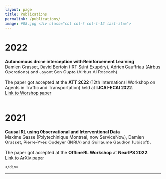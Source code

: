 ```yaml
---
layout: page
title: Publications
permalink: /publications/
image: #08.jpg <div class="col col-2 col-t-12 last-item">
---
```


<div class="publications">
  <div class="container">
    <div class="row">
      <div class="col col-2" >
          <h1 class="date">2022</h1>
      </div>
      <div class="col col-10">
        <div class="hero__image">
          <b>Autonomous drone interception with Reinforcement Learning</b><br>
          Damien Grasset, David Bertoin (IRT Saint Exupéry), Adrien Gauffriau (Airbus Operations) and Jayant Sen Gupta (Airbus AI Reseach)<br><br>
          The paper got accepted at the <b>ATT 2022</b> (12th International Workshop on Agents in Traffic and Transportation) held at <b>IJCAI-ECAI 2022</b>. <br>
          <a href="https://ceur-ws.org/Vol-3173/8.pdf">Link to Worshop paper</a><br><br>
        </div>
      </div>
      <div class="col col-2" >
          <h1 class="date">2021</h1>
      </div>
      <div class="col col-10">
        <div class="hero__image">
          <b>Causal RL using Observational and Interventional Data</b><br>
          Maxime Gasse (Polytechinique Montréal, now ServiceNow), Damien Grasset, Pierre-Yves Oudeyer (INRIA) and Guillaume Gaudron (Ubisoft).<br><br>
          The paper got accepted at the <b>Offline RL Workshop</b> at <b>NeurIPS 2022</b>. <br>
          <a href="https://arxiv.org/abs/2106.14421">Link to ArXiv paper</a>
        </div>
      </div>
      
    </div>
  </div>
</div>

***

<!--

{% highlight markdown %}
## Heading first level
### Heading second level
#### Heading third level
{% endhighlight %}

***

### Lists

#### Ordered list example:

1. Poutine drinking vinegar bitters.
2. Coloring book distillery fanny pack.
3. Venmo biodiesel gentrify enamel pin meditation.
4. Jean shorts shaman listicle pickled portland.
5. Salvia mumblecore brunch iPhone migas.

***

#### Unordered list example:

* Bitters semiotics vice thundercats synth.
* Literally cred narwhal bitters wayfarers.
* Kale chips chartreuse paleo tbh street art marfa.
* Mlkshk polaroid sriracha brooklyn.
* Pug you probably haven't heard of them air plant man bun.

{% highlight markdown %}
1. Order list item 1
2. Order list item 1

* Unordered list item 1
* Unordered list item 2
{% endhighlight %}

***

### Quotes

> Coming together is a beginning; keeping together is progress; working together is success. — Edward Everett Hale

***

### Syntax Highlighter

{% highlight js %}
  $('.top').click(function () {
    $('html, body').stop().animate({ scrollTop: 0 }, 'slow', 'swing');
  });
  $(window).scroll(function () {
    if ($(this).scrollTop() > $(window).height()) {
      $('.top').addClass("top-active");
    } else {
      $('.top').removeClass("top-active");
    };
  });
{% endhighlight %}

***

### Videos

<iframe src="https://www.youtube.com/embed/iWowJBRMtpc" frameborder="0" allowfullscreen></iframe>

***

### Images

![]({{site.baseurl}}/images/09.jpg)
*Backyard*

***

--> 
